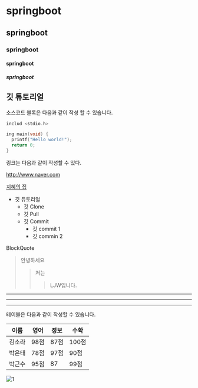 # springboot
## springboot
### springboot
#### springboot
##### springboot

## 깃 튜토리얼

소스코드 블록은 다음과 같이 작성 할 수 있습니다.
```c
includ <stdio.h>

ing main(void) {
  printf("Hello world!");
  return 0;
}
```

링크는 다음과 같이 작성할 수 있다.

http://www.naver.com

[지혜의 집](http://blog.naver.com/bhher)

* 깃 듀토리얼
  * 깃 Clone
  * 깃 Pull
  * 깃 Commit
    * 깃 commit 1
    * 깃 commin 2

BlockQuote
> 안녕하세요
> > 저는
> > > LJW입니다.
> > >

---
___

***

테이블은 다음과 같이 작성할 수 있습니다.

이름|영어|정보|수학
---|---|---|---|
김소라|98점|87점|100점|
박은태|78점|97점|90점|
박근수|95점|87|99점|


![1](https://github.com/HoneyJH/JavaBN/assets/128391163/9fcf1762-75ab-4a2b-8e18-663f7d9e34a8)

